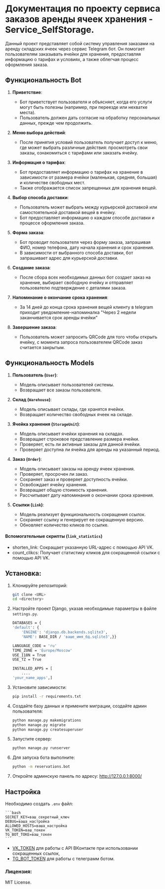 # Документация по проекту сервиса заказов аренды ячеек хранения - Service_SelfStorage.
Данный проект представляет собой систему управления заказами на аренду складских ячеек через сервис Telegram бот. Он помогает пользователям заказывать ячейки для хранения, предоставляя информацию о тарифах и условиях, а также облегчая процесс оформления заказа.


## Функциональность Bot

1. **Приветствие**: 
    - Бот приветствует пользователя и объясняет, когда его услуги могут быть полезны (например, при переезде или нехватке места).
    - Пользователь должен дать согласие на обработку персональных данных, прежде чем продолжить.
2. **Меню выбора действий**:
    - После принятия условий пользователь получает доступ к меню, где может выбрать различные действия: просмотреть свои заказы, ознакомиться с тарифами или заказать ячейку.

3. **Информация о тарифах**:
    - Бот предоставляет информацию о тарифах на хранение в зависимости от размера ячейки (маленькая, средняя, большая) и количестве свободных мест.
    - Также отображается список запрещенных для хранения вещей.

4. **Выбор способа доставки**:
    - Пользователь может выбрать между курьерской доставкой или самостоятельной доставкой вещей в ячейку.
    - Бот предоставляет информацию о каждом способе доставки и процессе оформления заказа.

5. **Форма заказа**:
    - Бот проводит пользователя через форму заказа, запрашивая ФИО, номер телефона, дату начала хранения и срок хранения.
    - В зависимости от выбранного способа доставки, бот запрашивает адрес для курьерской доставки.

6. **Создание заказа**:
    - После сбора всех необходимых данных бот создает заказ на хранение, выбирает свободную ячейку и отправляет пользователю подтверждение с деталями заказа.

8. **Напоминание о окончание срока хранения**:
    - За 14 дней до конца срока хранения вещей клиенту в telegram приходит уведомление-напоминалка "Через 2 недели заканчивается срок аренды ячейки"

7. **Завершение заказа**:
    - Пользователь может запросить QRCode для того чтобы открыть ячейку, с момента запроса пользователем QRCode заказ считается закрытым.

## Функциональность Models

1. **Пользователь (`User`)**:
    - Модель описывает пользователей системы. 
    - Возвращает все заказы пользователя.

2. **Склад (`Warehouse`)**:
    - Модель описывает склады, где хранятся ячейки. 
    - Возвращает количество свободных ячеек на складе.

3. **Ячейка хранения (`StorageUnit`)**:
    - Модель описывает ячейки хранения на складах.
    - Возвращает строковое представление размера ячейки. 
    - Проверяет, есть ли активные заказы для данной ячейки. 
    - Проверяет доступна ли ячейка для аренды на указанный период.

4. **Заказ (`Order`)**:
    - Модель описывает заказы на аренду ячеек хранения.
    - Проверяет, просрочен ли заказ.
    - Сохраняет заказ и проверяет доступность ячейки.
    - Освобождает ячейку хранения.
    - Возвращает общую стоимость хранения.
    - Рассчитывает дату напоминания о окончании срока хранения.

5. **Ссылки (`Link`)**:
    - Модель реализует функциональность сокращения ссылок.
    - Сохраняет ссылку и генерирует ее сокращенную версию.
    - Обновляет количество кликов по ссылке.


#### Вспомогательные скрипты (`link_statistics`)
- shorten_link: Сокращает указанную URL-адрес с помощью API VK.
- count_clikcs: Получает статистику кликов для сокращенной ссылки с помощью API VK.


## Установка: 
1. Клонируйте репозиторий:
   ```bash
   git clone <URL>
   cd <directory>
   ```
2. Настройте проект Django, указав необходимые параметры в файле `settings.py`.
    ```bash
    DATABASES = {
    'default': {
        'ENGINE': 'django.db.backends.sqlite3',
        'NAME': BASE_DIR / 'ваше_имя_бд.sqlite3',}}
    ```
    ```bash
    LANGUAGE_CODE = 'ru'
    TIME_ZONE = 'Europe/Moscow'
    USE_I18N = True
    USE_TZ = True
    ```
    ```bash
    INSTALLED_APPS = [
        ....
    'your_name_apps',]
    ```
3. Установите зависимости:
    ```bash
    pip install -r requirements.txt
    ```
4. Создайте базу данных и примените миграции, создайте админ пользователя:
    ```bash
    python manage.py makemigrations
    python manage.py migrate
    python manage.py createsuperuser
    ```
5. Запустите сервер:
    ```bash
    python manage.py runserver
    ```
6. Для запуска бота выполните:
    ```bash
    python -m reservations.bot
    ```
7. Откройте админскую панель по адресу: http://127.0.0.1:8000/

## Настройка
Необходимо создать `.env` файл:

    ```bash 
    SECRET_KEY=ваш_секретный_ключ
    DEBUG=ваша_настройка
    ALLOWED_HOSTS=ваша_настройка
    VK_TOKEN=ваш_токен
    TG_BOT_TOKE=ваш_токен
    ```
    
- [VK_TOKEN](https://dev.vk.com/ru/api/overview) для работы с API ВКонтакте при использовании сокращенных ссылок, 
- [TG_BOT_TOKEN](https://core.telegram.org/bots/tutorial#obtain-your-bot-token) для работы с телеграмм ботом.

### Лицензия: 
MIT License.